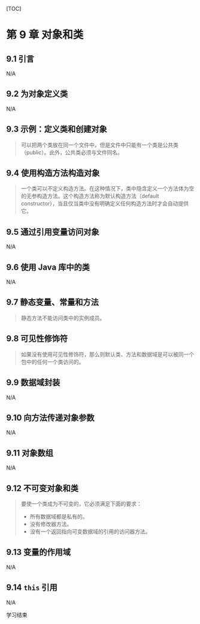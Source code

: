 [TOC]

# 第 9 章 对象和类

## 9.1 引言

N/A

## 9.2 为对象定义类

N/A

## 9.3 示例：定义类和创建对象

> 可以把两个类放在同一个文件中，但是文件中只能有一个类是公共类（public）。此外，公共类必须与文件同名。

## 9.4 使用构造方法构造对象

> 一个类可以不定义构造方法。在这种情况下，类中隐含定义一个方法体为空的无参构造方法。这个构造方法称为默认构造方法（default constructor），当且仅当类中没有明确定义任何构造方法时才会自动提供它。

## 9.5 通过引用变量访问对象

N/A

## 9.6 使用 Java 库中的类

N/A

## 9.7 静态变量、常量和方法

> 静态方法不能访问类中的实例成员。

## 9.8 可见性修饰符

> 如果没有使用可见性修饰符，那么则默认类、方法和数据域是可以被同一个包中的任何一个类访问的。

## 9.9 数据域封装

N/A

## 9.10 向方法传递对象参数

N/A

## 9.11 对象数组

N/A

## 9.12 不可变对象和类

> 要使一个类成为不可变的，它必须满足下面的要求：
> - 所有数据域都是私有的。
> - 没有修改器方法。
> - 没有一个返回指向可变数据域的引用的访问器方法。

## 9.13 变量的作用域

N/A

## 9.14 `this` 引用

N/A


学习结束